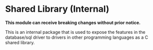 # Shared Library (Internal)

__This module can receive breaking changes without prior notice.__

This is an internal package that is used to expose the features in the database/sql driver
to drivers in other programming languages as a C shared library.
